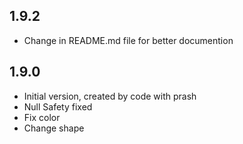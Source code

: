 ## 1.9.2
- Change in README.md file for better documention

## 1.9.0
- Initial version, created by code with prash
- Null Safety fixed
- Fix color
- Change shape